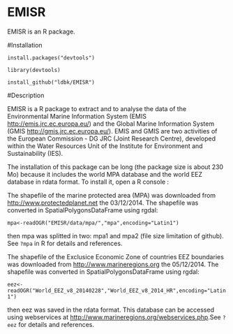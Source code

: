 EMISR
=====

EMISR is an R package.

#Installation


`install.packages("devtools")`

`library(devtools)`

`install_github("ldbk/EMISR")`

#Description

EMISR is a R package to extract and to analyse the data of the Environmental
Marine Information System (EMIS <http://emis.jrc.ec.europa.eu/>) and the Global Marine Information System
(GMIS <http://gmis.jrc.ec.europa.eu/>). EMIS and GMIS are two activities of the European Commission - DG
JRC (Joint Research Centre), developed within the Water Resources Unit of
the Institute for Environment and Sustainability (IES).

The installation of this package can be long (the package size is about 230 Mo) 
because it includes the world MPA database and the world EEZ database in rdata format.
To install it, open a R console :

The shapefile of the marine protected area (MPA) was downloaded from
<http://www.protectedplanet.net> the 03/12/2014.
The shapefile was converted in SpatialPolygonsDataFrame using rgdal:

`mpa<-readOGR("EMISR/data/mpa/","mpa",encoding="Latin1")`

then mpa was splitted in two: mpa1 and mpa2 (file size limitation of github).
See `?mpa` in R for details and references.

The shapefile of the Exclusice Economic Zone of countries EEZ boundaries 
was downloaded from <http://www.marineregions.org> the 05/12/2014.
The shapefile was converted in SpatialPolygonsDataFrame using rgdal:

`eez<-readOGR("World_EEZ_v8_20140228","World_EEZ_v8_2014_HR",encoding="Latin1")`

then eez was saved in the rdata format.
This database can be accessed using webservices at <http://www.marineregions.org/webservices.php>.See `?eez` for details and references.


